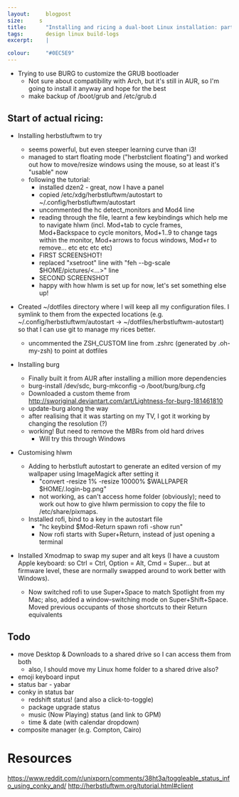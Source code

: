 ```yaml
---
layout: 	blogpost
size:     s
title:  	"Installing and ricing a dual-boot Linux installation: part 2"
tags:   	design linux build-logs
excerpt:	|

colour:		"#0EC5E9"
---
```



- Trying to use BURG to customize the GRUB bootloader
  - Not sure about compatibility with Arch, but it's still in AUR, so I'm going to install it anyway and hope for the best
  - make backup of /boot/grub and /etc/grub.d


Start of actual ricing:
-----------------------

- Installing herbstluftwm to try
  - seems powerful, but even steeper learning curve than i3!
  - managed to start floating mode ("herbstclient floating") and worked out how to move/resize windows using the mouse, so at least it's "usable" now
  - following the tutorial:
    - installed dzen2 - great, now I have a panel
    - copied /etc/xdg/herbstluftwm/autostart to ~/.config/herbstluftwm/autostart
    - uncommented the hc detect_monitors and Mod4 line
    - reading through the file, learnt a few keybindings which help me to navigate hlwm (incl. Mod+tab to cycle frames, Mod+Backspace to cycle monitors, Mod+1..9 to change tags within the monitor, Mod+arrows to focus windows, Mod+r to remove... etc etc etc etc)
	- FIRST SCREENSHOT!
    - replaced "xsetroot" line with "feh --bg-scale $HOME/pictures/<...>" line
	- SECOND SCREENSHOT
    - happy with how hlwm is set up for now, let's set something else up!

- Created ~/dotfiles directory where I will keep all my configuration files. I symlink to them from the expected locations (e.g. ~/.config/herbstluftwm/autostart -> ~/dotfiles/herbstluftwm-autostart) so that I can use git to manage my rices better.
  - uncommented the ZSH_CUSTOM line from .zshrc (generated by .oh-my-zsh) to point at dotfiles



- Installing burg
  - Finally built it from AUR after installing a million more dependencies
  - burg-install /dev/sdc, burg-mkconfig -o /boot/burg/burg.cfg
  - Downloaded a custom theme from http://sworiginal.deviantart.com/art/Lightness-for-burg-181461810
  - update-burg along the way
  - after realising that it was starting on my TV, I got it working by changing the resolution (?)
  - working! But need to remove the MBRs from old hard drives
    - Will try this through Windows


- Customising hlwm
  - Adding to herbstluft autostart to generate an edited version of my wallpaper using ImageMagick after setting it
    - "convert -resize 1% -resize 10000% $WALLPAPER $HOME/.login-bg.png"
    - not working, as can't access home folder (obviously); need to work out how to give hlwm permission to copy the file to /etc/share/pixmaps.
  - Installed rofi, bind to a key in the autostart file
    - "hc keybind $Mod-Return spawn rofi -show run"
    - Now rofi starts with Super+Return, instead of just opening a terminal

- Installed Xmodmap to swap my super and alt keys (I have a cuustom Apple keyboard: so Ctrl = Ctrl, Option = Alt, Cmd = Super... but at firmware level, these are normally swapped around to work better with Windows).
    - Now switched rofi to use Super+Space to match Spotlight from my Mac; also, added a window-switching mode on Super+Shift+Space. Moved previous occupants of those shortcuts to their Return equivalents


Todo
----
- move Desktop & Downloads to a shared drive so I can access them from both
  - also, I should move my Linux home folder to a shared drive also?
- emoji keyboard input
- status bar - yabar
- conky in status bar
  - redshift status! (and also a click-to-toggle)
  - package upgrade status
  - music (Now Playing) status (and link to GPM)
  - time & date (with calendar dropdown)
- composite manager (e.g. Compton, Cairo)


Resources
=========
https://www.reddit.com/r/unixporn/comments/38ht3a/toggleable_status_info_using_conky_and/
http://herbstluftwm.org/tutorial.html#client
